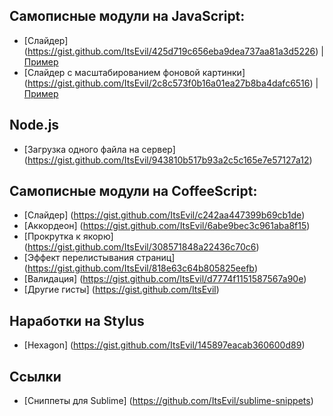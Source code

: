 ## Самописные модули на JavaScript:
* [Слайдер] (https://gist.github.com/ItsEvil/425d719c656eba9dea737aa81a3d5226) | [Пример](https://jsfiddle.net/bxqexjp1/2/)
* [Слайдер с масштабированием фоновой картинки] (https://gist.github.com/ItsEvil/2c8c573f0b16a01ea27b8ba4dafc6516) | [Пример](https://jsfiddle.net/8tfrwnyo/4/)

## Node.js
* [Загрузка одного файла на сервер] (https://gist.github.com/ItsEvil/943810b517b93a2c5c165e7e57127a12)

## Самописные модули на CoffeeScript:
* [Слайдер] (https://gist.github.com/ItsEvil/c242aa447399b69cb1de)
* [Аккордеон] (https://gist.github.com/ItsEvil/6abe9bec3c961aba8f15)
* [Прокрутка к якорю] (https://gist.github.com/ItsEvil/308571848a22436c70c6)
* [Эффект перелистывания страниц] (https://gist.github.com/ItsEvil/818e63c64b805825eefb)
* [Валидация] (https://gist.github.com/ItsEvil/d7774f1151587567a90e)
* [Другие гисты] (https://gist.github.com/ItsEvil)

## Наработки на Stylus
* [Hexagon] (https://gist.github.com/ItsEvil/145897eacab360600d89)

## Ссылки
* [Сниппеты для Sublime] (https://github.com/ItsEvil/sublime-snippets)
